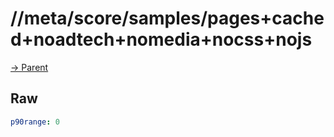 
# //meta/score/samples/pages+cached+noadtech+nomedia+nocss+nojs

[→ Parent](../..)


## Raw


```yaml
p90range: 0

```

